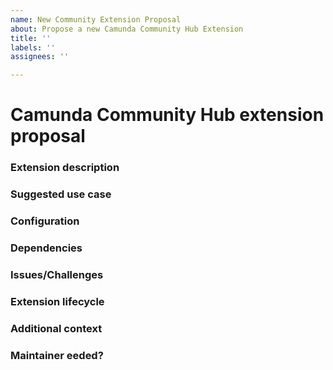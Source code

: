 ```yaml
---
name: New Community Extension Proposal
about: Propose a new Camunda Community Hub Extension
title: ''
labels: ''
assignees: ''

---
```


# Camunda Community Hub extension proposal

<!-- Use this template to propose a new extension in the Camunda Community Hub. Remember to add the kind/extension-proposal label in a new comment, its lifecycle label, and any other labels necessary to help others evaluate and contribute to your extension. -->

### Extension description
<!-- Add a description of your extension here. -->

### Suggested use case
<!-- Add a description of your extension's suggested use case/what it will most likely be used for on a daily basis here. -->

### Configuration
<!-- Add a description of how to configure your extension here. -->

### Dependencies
<!-- Add a description of your extension's required dependencies here. -->

### Issues/Challenges
<!-- Add a description of any issues/challenges that those using your extension might face here. If you don't feel there are any, you can write, 'None,' here. -->

### Extension lifecycle
<!-- Add a description of where your extension falls in the Camunda Community Hub extension lifecycle here. Don't forget to add the applicable lifecycle/ label in a new comment on this issue! Note that if your extension is brand new, the label to apply to it should always be proof-of-concept. -->

### Additional context
<!-- Add any additional context you feel is relevant to your proposal here. -->

### Maintainer eeded?
<!-- if you wish to be the maintainer for this extension, say, 'No,' here. If you're just making a suggestion for a new extension and *do not* want to maintain the extension, enter the text, 'This extension is actively seeking a maintainer' and add the lifecycle/needs-maintainer label to the issue in a new comment. -->